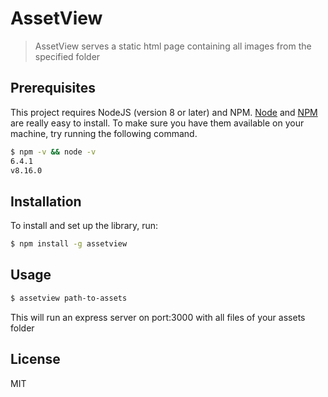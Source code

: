 # AssetView

> AssetView serves a static html page containing all images from the specified folder

## Prerequisites

This project requires NodeJS (version 8 or later) and NPM.
[Node](http://nodejs.org/) and [NPM](https://npmjs.org/) are really easy to install.
To make sure you have them available on your machine,
try running the following command.

```sh
$ npm -v && node -v
6.4.1
v8.16.0
```

## Installation

To install and set up the library, run:

```sh
$ npm install -g assetview
```

## Usage

```sh
$ assetview path-to-assets
```

This will run an express server on port:3000 with all files of your assets folder

## License

MIT